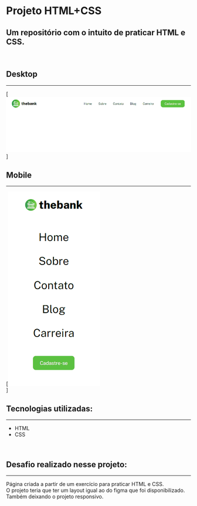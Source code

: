 # Projeto HTML+CSS

## Um repositório com o intuito de praticar HTML e CSS.  

<br>

## Desktop

---

[<img src="Animação-1.gif" alt="gif da tela inicial desktop">]

## Mobile

---

[<img src="Animação-2.gif" alt="gif da tela inicial mobile">
<br>]


## Tecnologias utilizadas:

---
- HTML
- CSS
<br>

## Desafio realizado nesse projeto:

---
Página criada a partir de um exercício para praticar HTML e CSS. <br>
 O projeto teria que ter um layout igual ao do figma que foi disponibilizado.<br>
 Também deixando o projeto responsivo.
